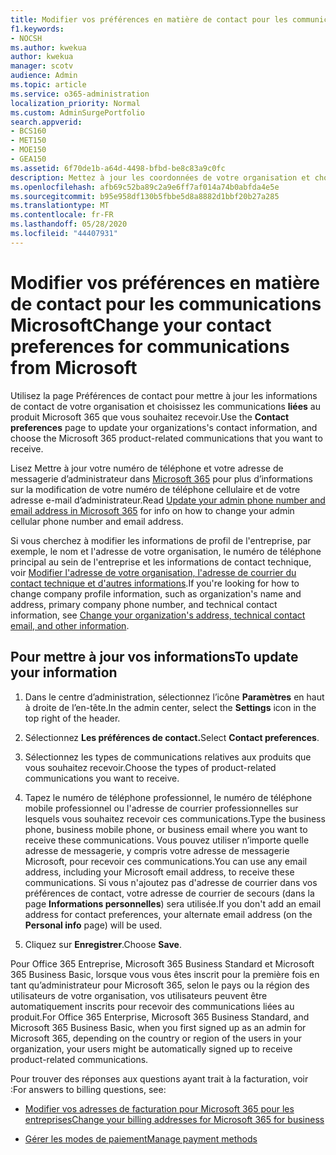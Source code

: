 ```yaml
---
title: Modifier vos préférences en matière de contact pour les communications Microsoft
f1.keywords:
- NOCSH
ms.author: kwekua
author: kwekua
manager: scotv
audience: Admin
ms.topic: article
ms.service: o365-administration
localization_priority: Normal
ms.custom: AdminSurgePortfolio
search.appverid:
- BCS160
- MET150
- MOE150
- GEA150
ms.assetid: 6f70de1b-a64d-4498-bfbd-be8c83a9c0fc
description: Mettez à jour les coordonnées de votre organisation et choisissez les communications liées au produit Microsoft 365 que vous souhaitez recevoir.
ms.openlocfilehash: afb69c52ba89c2a9e6ff7af014a74b0abfda4e5e
ms.sourcegitcommit: b95e958df130b5fbbe5d8a8882d1bbf20b27a285
ms.translationtype: MT
ms.contentlocale: fr-FR
ms.lasthandoff: 05/28/2020
ms.locfileid: "44407931"
---
```

# <a name="change-your-contact-preferences-for-communications-from-microsoft"></a><span data-ttu-id="f86e7-103">Modifier vos préférences en matière de contact pour les communications Microsoft</span><span class="sxs-lookup"><span data-stu-id="f86e7-103">Change your contact preferences for communications from Microsoft</span></span>

<span data-ttu-id="f86e7-104">Utilisez la page Préférences de contact pour mettre à jour les informations de contact de votre organisation et choisissez les communications **liées** au produit Microsoft 365 que vous souhaitez recevoir.</span><span class="sxs-lookup"><span data-stu-id="f86e7-104">Use the **Contact preferences** page to update your organizations's contact information, and choose the Microsoft 365 product-related communications that you want to receive.</span></span>
  
<span data-ttu-id="f86e7-105">Lisez Mettre à jour votre numéro de téléphone et votre adresse de messagerie d’administrateur dans [Microsoft 365](update-phone-number-and-email-address.md) pour plus d’informations sur la modification de votre numéro de téléphone cellulaire et de votre adresse e-mail d’administrateur.</span><span class="sxs-lookup"><span data-stu-id="f86e7-105">Read [Update your admin phone number and email address in Microsoft 365](update-phone-number-and-email-address.md) for info on how to change your admin cellular phone number and email address.</span></span>
  
<span data-ttu-id="f86e7-106">Si vous cherchez à modifier les informations de profil de l'entreprise, par exemple, le nom et l'adresse de votre organisation, le numéro de téléphone principal au sein de l'entreprise et les informations de contact technique, voir [Modifier l'adresse de votre organisation, l'adresse de courrier du contact technique et d'autres informations](change-address-contact-and-more.md).</span><span class="sxs-lookup"><span data-stu-id="f86e7-106">If you're looking for how to change company profile information, such as organization's name and address, primary company phone number, and technical contact information, see [Change your organization's address, technical contact email, and other information](change-address-contact-and-more.md).</span></span>
  
## <a name="to-update-your-information"></a><span data-ttu-id="f86e7-107">Pour mettre à jour vos informations</span><span class="sxs-lookup"><span data-stu-id="f86e7-107">To update your information</span></span>
  
1. <span data-ttu-id="f86e7-108">Dans le centre d’administration, sélectionnez l’icône **Paramètres** en haut à droite de l’en-tête.</span><span class="sxs-lookup"><span data-stu-id="f86e7-108">In the admin center, select the **Settings** icon in the top right of the header.</span></span>

2. <span data-ttu-id="f86e7-109">Sélectionnez **Les préférences de contact.**</span><span class="sxs-lookup"><span data-stu-id="f86e7-109">Select **Contact preferences**.</span></span>

3. <span data-ttu-id="f86e7-110">Sélectionnez les types de communications relatives aux produits que vous souhaitez recevoir.</span><span class="sxs-lookup"><span data-stu-id="f86e7-110">Choose the types of product-related communications you want to receive.</span></span>

4. <span data-ttu-id="f86e7-111">Tapez le numéro de téléphone professionnel, le numéro de téléphone mobile professionnel ou l'adresse de courrier professionnelles sur lesquels vous souhaitez recevoir ces communications.</span><span class="sxs-lookup"><span data-stu-id="f86e7-111">Type the business phone, business mobile phone, or business email where you want to receive these communications.</span></span>
    <span data-ttu-id="f86e7-112">Vous pouvez utiliser n’importe quelle adresse de messagerie, y compris votre adresse de messagerie Microsoft, pour recevoir ces communications.</span><span class="sxs-lookup"><span data-stu-id="f86e7-112">You can use any email address, including your Microsoft email address, to receive these communications.</span></span> <span data-ttu-id="f86e7-113">Si vous n'ajoutez pas d'adresse de courrier dans vos préférences de contact, votre adresse de courrier de secours (dans la page **Informations personnelles**) sera utilisée.</span><span class="sxs-lookup"><span data-stu-id="f86e7-113">If you don't add an email address for contact preferences, your alternate email address (on the **Personal info** page) will be used.</span></span>

5. <span data-ttu-id="f86e7-114">Cliquez sur **Enregistrer**.</span><span class="sxs-lookup"><span data-stu-id="f86e7-114">Choose **Save**.</span></span>
  
<span data-ttu-id="f86e7-115">Pour Office 365 Entreprise, Microsoft 365 Business Standard et Microsoft 365 Business Basic, lorsque vous vous êtes inscrit pour la première fois en tant qu’administrateur pour Microsoft 365, selon le pays ou la région des utilisateurs de votre organisation, vos utilisateurs peuvent être automatiquement inscrits pour recevoir des communications liées au produit.</span><span class="sxs-lookup"><span data-stu-id="f86e7-115">For Office 365 Enterprise, Microsoft 365 Business Standard, and Microsoft 365 Business Basic, when you first signed up as an admin for Microsoft 365, depending on the country or region of the users in your organization, your users might be automatically signed up to receive product-related communications.</span></span>
  
<span data-ttu-id="f86e7-116">Pour trouver des réponses aux questions ayant trait à la facturation, voir :</span><span class="sxs-lookup"><span data-stu-id="f86e7-116">For answers to billing questions, see:</span></span>
  
- [<span data-ttu-id="f86e7-117">Modifier vos adresses de facturation pour Microsoft 365 pour les entreprises</span><span class="sxs-lookup"><span data-stu-id="f86e7-117">Change your billing addresses for Microsoft 365 for business</span></span>](../../commerce/billing-and-payments/change-your-billing-addresses.md)

- [<span data-ttu-id="f86e7-118">Gérer les modes de paiement</span><span class="sxs-lookup"><span data-stu-id="f86e7-118">Manage payment methods</span></span>](../../commerce/billing-and-payments/manage-payment-methods.md)
